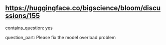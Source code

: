 ## https://huggingface.co/bigscience/bloom/discussions/155

contains_question: yes

question_part: Please fix the model overload problem